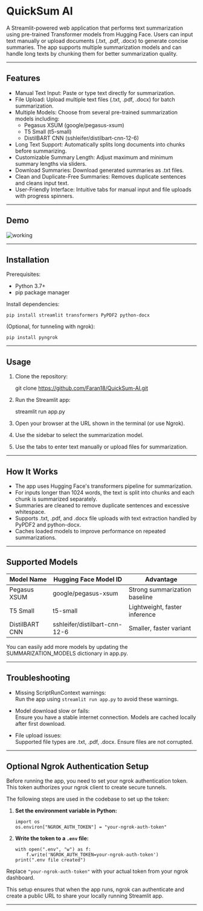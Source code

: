 QuickSum AI
=======================

A Streamlit-powered web application that performs text summarization using pre-trained Transformer models from Hugging Face. Users can input text manually or upload documents (.txt, .pdf, .docx) to generate concise summaries. The app supports multiple summarization models and can handle long texts by chunking them for better summarization quality.

---

Features
--------

- Manual Text Input: Paste or type text directly for summarization.
- File Upload: Upload multiple text files (.txt, .pdf, .docx) for batch summarization.
- Multiple Models: Choose from several pre-trained summarization models including:
  - Pegasus XSUM (google/pegasus-xsum)
  - T5 Small (t5-small)
  - DistilBART CNN (sshleifer/distilbart-cnn-12-6)
- Long Text Support: Automatically splits long documents into chunks before summarizing.
- Customizable Summary Length: Adjust maximum and minimum summary lengths via sliders.
- Download Summaries: Download generated summaries as .txt files.
- Clean and Duplicate-Free Summaries: Removes duplicate sentences and cleans input text.
- User-Friendly Interface: Intuitive tabs for manual input and file uploads with progress spinners.

---

Demo
----


![working](https://github.com/user-attachments/assets/efdcc6be-b65b-4c3b-83c3-13220774270d)


---

Installation
------------

Prerequisites:

- Python 3.7+
- pip package manager

Install dependencies:

    pip install streamlit transformers PyPDF2 python-docx

(Optional, for tunneling with ngrok):

    pip install pyngrok

---

Usage
-----

1. Clone the repository:

    git clone https://github.com/Faran18/QuickSum-AI.git

2. Run the Streamlit app:

    streamlit run app.py

3. Open your browser at the URL shown in the terminal (or use Ngrok).

4. Use the sidebar to select the summarization model.

5. Use the tabs to enter text manually or upload files for summarization.

---

How It Works
------------

- The app uses Hugging Face's transformers pipeline for summarization.
- For inputs longer than 1024 words, the text is split into chunks and each chunk is summarized separately.
- Summaries are cleaned to remove duplicate sentences and excessive whitespace.
- Supports .txt, .pdf, and .docx file uploads with text extraction handled by PyPDF2 and python-docx.
- Caches loaded models to improve performance on repeated summarizations.

---

Supported Models
----------------

| Model Name       | Hugging Face Model ID               | Advantage                          |
|------------------|-----------------------------------|--------------------------------|
| Pegasus XSUM     | google/pegasus-xsum           | Strong summarization baseline  |
| T5 Small         | t5-small                         | Lightweight, faster inference  |
| DistilBART CNN   | sshleifer/distilbart-cnn-12-6     | Smaller, faster variant         |

You can easily add more models by updating the SUMMARIZATION_MODELS dictionary in app.py.

---

Troubleshooting
---------------

- Missing ScriptRunContext warnings:  
  Run the app using `streamlit run app.py` to avoid these warnings.

- Model download slow or fails:  
  Ensure you have a stable internet connection. Models are cached locally after first download.

- File upload issues:  
  Supported file types are .txt, .pdf, .docx. Ensure files are not corrupted.

---


Optional Ngrok Authentication Setup
--------------------------

Before running the app, you need to set your ngrok authentication token. This token authorizes your ngrok client to create secure tunnels.

The following steps are used in the codebase to set up the token:

1. **Set the environment variable in Python:**

    ```
    import os
    os.environ["NGROK_AUTH_TOKEN"] = "your-ngrok-auth-token"
    ```

2. **Write the token to a `.env` file:**

    ```
    with open(".env", "w") as f:
        f.write('NGROK_AUTH_TOKEN=your-ngrok-auth-token')
    print(".env file created")
    ```

Replace `"your-ngrok-auth-token"` with your actual token from your ngrok dashboard.

This setup ensures that when the app runs, ngrok can authenticate and create a public URL to share your locally running Streamlit app.

---

